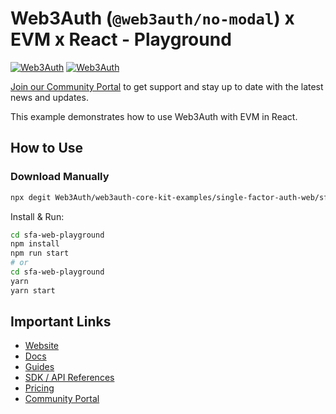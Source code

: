 # Web3Auth (`@web3auth/no-modal`) x EVM x React - Playground

[![Web3Auth](https://img.shields.io/badge/Web3Auth-SDK-blue)](https://web3auth.io/docs/sdk/pnp/web/no-modal)
[![Web3Auth](https://img.shields.io/badge/Web3Auth-Community-cyan)](https://community.web3auth.io)

[Join our Community Portal](https://community.web3auth.io/) to get support and stay up to date with the latest news and updates.

This example demonstrates how to use Web3Auth with EVM in React.

## How to Use

### Download Manually

```bash
npx degit Web3Auth/web3auth-core-kit-examples/single-factor-auth-web/sfa-web-react-playground sfa-web-playground
```

Install & Run:

```bash
cd sfa-web-playground
npm install
npm run start
# or
cd sfa-web-playground
yarn
yarn start
```

## Important Links

- [Website](https://web3auth.io)
- [Docs](https://web3auth.io/docs)
- [Guides](https://web3auth.io/docs/content-hub?type=guides)
- [SDK / API References](https://web3auth.io/docs/sdk)
- [Pricing](https://web3auth.io/pricing.html)
- [Community Portal](https://community.web3auth.io)
